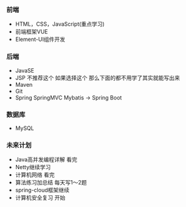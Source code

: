 ### 前端

- HTML，CSS，JavaScript(重点学习)
- 前端框架VUE
- Element-UI组件开发

### 后端

- JavaSE
- JSP 不推荐这个 如果选择这个 那么下面的都不用学了其实就能写出来
- Maven
- Git
- Spring SpringMVC Mybatis -> Spring Boot

### 数据库

- MySQL


### 未来计划

- Java高并发编程详解 看完
- Netty继续学习
- 计算机网络 看完
- 算法练习加总结 每天写1～2题
- spring-cloud框架继续
- 计算机安全复习 开始
